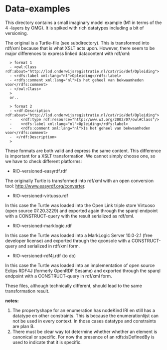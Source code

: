 # Data-examples

This directory contains  a small imaginary model example (M1 in terms of the 4 -layers by OMG). It is spiked with rich datatypes including a bit of versioning.

The original is a Turtle-file (see subdirectory).  This is transformed into rdf/xml because that is what XSLT acts upon. However, 
there seem to be major differences to express linked datacontent with rdf/xml:

      > format 1
      - <owl:Class rdf:about="http://lod.onderwijsregistratie.nl/cat/rio/def/Opleiding">
      -	<rdfs:label xml:lang="nl">Opleiding</rdfs:label>
      -	<rdfs:comment xml:lang="nl">Is het geheel van bekwaamheden voor</rdfs:comment>
      - </owl:Class>
      >
      or..

      > format 2
      - <rdf:Description rdf:about="http://lod.onderwijsregistratie.nl/cat/rio/def/Opleiding">
      -    <rdf:type rdf:resource="http://www.w3.org/2002/07/owl#Class"/>
      -    <rdfs:label xml:lang="nl">Opleiding</rdfs:label>
      -    <rdfs:comment xml:lang="nl">Is het geheel van bekwaamheden voor</rdfs:comment>
      -  </rdf:Description>
      >

These formats are both valid and express the same content. This difference is important for a XSLT transformation.  We cannot simply choose one, so we have to check different platforms:

* RIO-versioned-easyrdf.rdf

The originally Turtle is  transformed into  rdf/xml  with an open conversion tool: http://www.easyrdf.org/converter. 

* RIO-versioned-virtuoso.rdf

In this case the Turtle was loaded into the Open Link triple store Virtuoso (open source 07.20.3229) and exported again through the sparql endpoint with a CONSTRUCT-query with the result serialized as rdf/xml.

* RIO-versioned-marklogic.rdf

In this case the Turtle was loaded into a MarkLogic Server 10.0-2.1 (free developer license) and exported through the qconsole with a CONSTRUCT-query and  serialized in rdf/xml form.

* RIO-versioned-rdf4j.rdf  (to do)

In this case the Turtle was loaded into an implementation of  open source Eclips RDF4J (formerly OpenRDF Sesame) and exported through the sparql endpoint with a CONSTRUCT-query in rdf/xml form.

These files, although technically different, should lead to the same transformation result.


__notes:__
1.  The propertyshape for an enumeration has nodeKind IRI en still has a datatype en other constraints. This is because the enumerationlijst can not be used in every context. In those cases datatype and constraints are plan B.
2.   There must be clear way tot determine whether whether an element is canonical or specific. For now the presence of an 
rdfs:isDefinedBy is used to indicate that it is specific.






